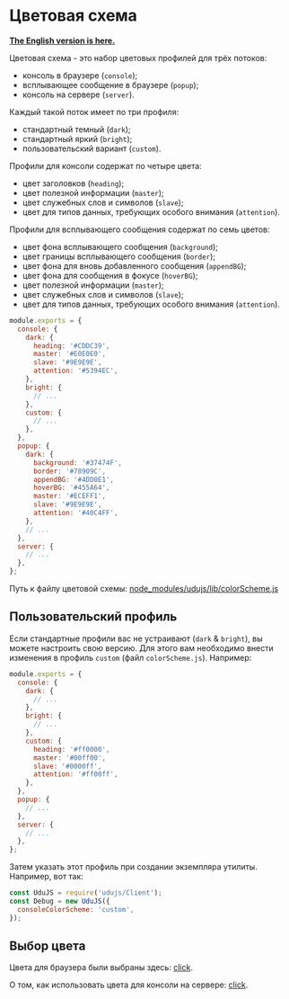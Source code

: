 # Цветовая схема

**[The English version is here.]**

Цветовая схема - это набор цветовых профилей для трёх потоков:
* консоль в браузере (<code>console</code>);
* всплывающее сообщение в браузере (<code>popup</code>);
* консоль на сервере (<code>server</code>).

Каждый такой поток имеет по три профиля:
* стандартный темный (<code>dark</code>);
* стандартный яркий (<code>bright</code>);
* пользовательский вариант (<code>custom</code>).

Профили для консоли содержат по четыре цвета:
* цвет заголовков (<code>heading</code>);
* цвет полезной информации (<code>master</code>);
* цвет служебных слов и символов (<code>slave</code>);
* цвет для типов данных, требующих особого внимания (<code>attention</code>).

Профили для всплывающего сообщения содержат по семь цветов:
* цвет фона всплывающего сообщения (<code>background</code>);
* цвет границы всплывающего сообщения (<code>border</code>);
* цвет фона для вновь добавленного сообщения (<code>appendBG</code>);
* цвет фона для сообщения в фокусе (<code>hoverBG</code>);
* цвет полезной информации (<code>master</code>);
* цвет служебных слов и символов (<code>slave</code>);
* цвет для типов данных, требующих особого внимания (<code>attention</code>).

```javascript
module.exports = {
  console: {
    dark: {
      heading: '#CDDC39',
      master: '#E0E0E0',
      slave: '#9E9E9E',
      attention: '#5394EC',
    },
    bright: {
      // ...
    },
    custom: {
      // ...
    },
  },
  popup: {
    dark: {
      background: '#37474F',
      border: '#78909C',
      appendBG: '#4DD0E1',
      hoverBG: '#455A64',
      master: '#ECEFF1',
      slave: '#9E9E9E',
      attention: '#40C4FF',
    },
    // ...
  },
  server: {
    // ...
  },
};
```

Путь к файлу цветовой схемы: [node_modules/udujs/lib/colorScheme.js](../../src/lib/colorScheme.js)

## Пользовательский профиль

Если стандартные профили вас не устраивают (<code>dark</code> & <code>bright</code>), вы можете настроить свою версию.
Для этого вам необходимо внести изменения в профиль <code>custom</code> (файл <code>colorScheme.js</code>).
Например:
```javascript
module.exports = {
  console: {
    dark: {
      // ...
    },
    bright: {
      // ...
    },
    custom: {
      heading: '#ff0000',
      master: '#00ff00',
      slave: '#0000ff',
      attention: '#ff00ff',
    },
  },
  popup: {
    // ...
  },
  server: {
    // ...
  },
};
```

Затем указать этот профиль при создании экземпляра утилиты.
Например, вот так:
```javascript
const UduJS = require('udujs/Client');
const Debug = new UduJS({
  consoleColorScheme: 'custom',
});
```

## Выбор цвета

Цвета для браузера были выбраны здесь: [click](https://www.materialui.co/colors).

О том, как использовать цвета для консоли на сервере: [click](https://stackoverflow.com/questions/9781218/how-to-change-node-jss-console-font-color).

[The English version is here.]:../en/color-scheme.md "Color scheme"
